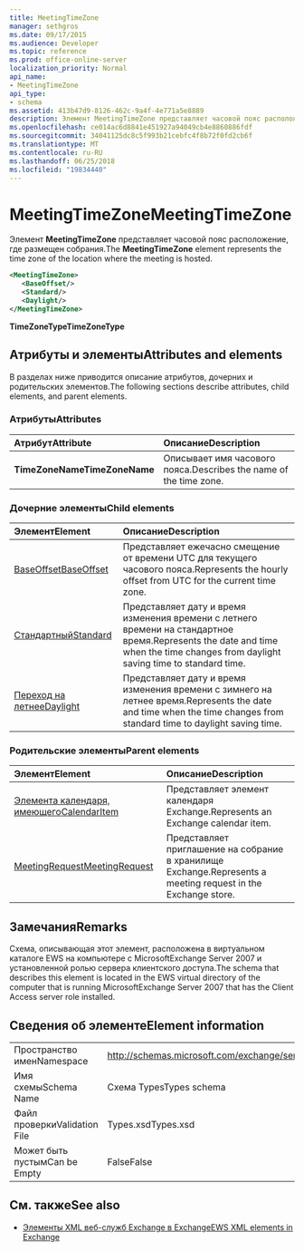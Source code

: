 ```yaml
---
title: MeetingTimeZone
manager: sethgros
ms.date: 09/17/2015
ms.audience: Developer
ms.topic: reference
ms.prod: office-online-server
localization_priority: Normal
api_name:
- MeetingTimeZone
api_type:
- schema
ms.assetid: 413b47d9-8126-462c-9a4f-4e771a5e8889
description: Элемент MeetingTimeZone представляет часовой пояс расположение, где размещен собрания.
ms.openlocfilehash: ce014ac6d8841e451927a94049cb4e8860886fdf
ms.sourcegitcommit: 34041125dc8c5f993b21cebfc4f8b72f0fd2cb6f
ms.translationtype: MT
ms.contentlocale: ru-RU
ms.lasthandoff: 06/25/2018
ms.locfileid: "19834440"
---
```

# <a name="meetingtimezone"></a><span data-ttu-id="b8fd7-103">MeetingTimeZone</span><span class="sxs-lookup"><span data-stu-id="b8fd7-103">MeetingTimeZone</span></span>

<span data-ttu-id="b8fd7-104">Элемент **MeetingTimeZone** представляет часовой пояс расположение, где размещен собрания.</span><span class="sxs-lookup"><span data-stu-id="b8fd7-104">The **MeetingTimeZone** element represents the time zone of the location where the meeting is hosted.</span></span> 
  
```xml
<MeetingTimeZone>
   <BaseOffset/>
   <Standard/>
   <Daylight/>
</MeetingTimeZone>
```

 <span data-ttu-id="b8fd7-105">**TimeZoneType**</span><span class="sxs-lookup"><span data-stu-id="b8fd7-105">**TimeZoneType**</span></span>
## <a name="attributes-and-elements"></a><span data-ttu-id="b8fd7-106">Атрибуты и элементы</span><span class="sxs-lookup"><span data-stu-id="b8fd7-106">Attributes and elements</span></span>

<span data-ttu-id="b8fd7-107">В разделах ниже приводится описание атрибутов, дочерних и родительских элементов.</span><span class="sxs-lookup"><span data-stu-id="b8fd7-107">The following sections describe attributes, child elements, and parent elements.</span></span>
  
### <a name="attributes"></a><span data-ttu-id="b8fd7-108">Атрибуты</span><span class="sxs-lookup"><span data-stu-id="b8fd7-108">Attributes</span></span>

|<span data-ttu-id="b8fd7-109">**Атрибут**</span><span class="sxs-lookup"><span data-stu-id="b8fd7-109">**Attribute**</span></span>|<span data-ttu-id="b8fd7-110">**Описание**</span><span class="sxs-lookup"><span data-stu-id="b8fd7-110">**Description**</span></span>|
|:-----|:-----|
|<span data-ttu-id="b8fd7-111">**TimeZoneName**</span><span class="sxs-lookup"><span data-stu-id="b8fd7-111">**TimeZoneName**</span></span> <br/> |<span data-ttu-id="b8fd7-112">Описывает имя часового пояса.</span><span class="sxs-lookup"><span data-stu-id="b8fd7-112">Describes the name of the time zone.</span></span>  <br/> |
   
### <a name="child-elements"></a><span data-ttu-id="b8fd7-113">Дочерние элементы</span><span class="sxs-lookup"><span data-stu-id="b8fd7-113">Child elements</span></span>

|<span data-ttu-id="b8fd7-114">**Элемент**</span><span class="sxs-lookup"><span data-stu-id="b8fd7-114">**Element**</span></span>|<span data-ttu-id="b8fd7-115">**Описание**</span><span class="sxs-lookup"><span data-stu-id="b8fd7-115">**Description**</span></span>|
|:-----|:-----|
|[<span data-ttu-id="b8fd7-116">BaseOffset</span><span class="sxs-lookup"><span data-stu-id="b8fd7-116">BaseOffset</span></span>](baseoffset.md) <br/> |<span data-ttu-id="b8fd7-117">Представляет ежечасно смещение от времени UTC для текущего часового пояса.</span><span class="sxs-lookup"><span data-stu-id="b8fd7-117">Represents the hourly offset from UTC for the current time zone.</span></span>  <br/> |
|[<span data-ttu-id="b8fd7-118">Стандартный</span><span class="sxs-lookup"><span data-stu-id="b8fd7-118">Standard</span></span>](standard.md) <br/> |<span data-ttu-id="b8fd7-119">Представляет дату и время изменения времени с летнего времени на стандартное время.</span><span class="sxs-lookup"><span data-stu-id="b8fd7-119">Represents the date and time when the time changes from daylight saving time to standard time.</span></span>  <br/> |
|[<span data-ttu-id="b8fd7-120">Переход на летнее</span><span class="sxs-lookup"><span data-stu-id="b8fd7-120">Daylight</span></span>](daylight.md) <br/> |<span data-ttu-id="b8fd7-121">Представляет дату и время изменения времени с зимнего на летнее время.</span><span class="sxs-lookup"><span data-stu-id="b8fd7-121">Represents the date and time when the time changes from standard time to daylight saving time.</span></span>  <br/> |
   
### <a name="parent-elements"></a><span data-ttu-id="b8fd7-122">Родительские элементы</span><span class="sxs-lookup"><span data-stu-id="b8fd7-122">Parent elements</span></span>

|<span data-ttu-id="b8fd7-123">**Элемент**</span><span class="sxs-lookup"><span data-stu-id="b8fd7-123">**Element**</span></span>|<span data-ttu-id="b8fd7-124">**Описание**</span><span class="sxs-lookup"><span data-stu-id="b8fd7-124">**Description**</span></span>|
|:-----|:-----|
|[<span data-ttu-id="b8fd7-125">Элемента календаря, имеющего</span><span class="sxs-lookup"><span data-stu-id="b8fd7-125">CalendarItem</span></span>](calendaritem.md) <br/> |<span data-ttu-id="b8fd7-126">Представляет элемент календаря Exchange.</span><span class="sxs-lookup"><span data-stu-id="b8fd7-126">Represents an Exchange calendar item.</span></span>  <br/> |
|[<span data-ttu-id="b8fd7-127">MeetingRequest</span><span class="sxs-lookup"><span data-stu-id="b8fd7-127">MeetingRequest</span></span>](meetingrequest.md) <br/> |<span data-ttu-id="b8fd7-128">Представляет приглашение на собрание в хранилище Exchange.</span><span class="sxs-lookup"><span data-stu-id="b8fd7-128">Represents a meeting request in the Exchange store.</span></span>  <br/> |
   
## <a name="remarks"></a><span data-ttu-id="b8fd7-129">Замечания</span><span class="sxs-lookup"><span data-stu-id="b8fd7-129">Remarks</span></span>

<span data-ttu-id="b8fd7-130">Схема, описывающая этот элемент, расположена в виртуальном каталоге EWS на компьютере с MicrosoftExchange Server 2007 и установленной ролью сервера клиентского доступа.</span><span class="sxs-lookup"><span data-stu-id="b8fd7-130">The schema that describes this element is located in the EWS virtual directory of the computer that is running MicrosoftExchange Server 2007 that has the Client Access server role installed.</span></span>
  
## <a name="element-information"></a><span data-ttu-id="b8fd7-131">Сведения об элементе</span><span class="sxs-lookup"><span data-stu-id="b8fd7-131">Element information</span></span>

|||
|:-----|:-----|
|<span data-ttu-id="b8fd7-132">Пространство имен</span><span class="sxs-lookup"><span data-stu-id="b8fd7-132">Namespace</span></span>  <br/> |http://schemas.microsoft.com/exchange/services/2006/types  <br/> |
|<span data-ttu-id="b8fd7-133">Имя схемы</span><span class="sxs-lookup"><span data-stu-id="b8fd7-133">Schema Name</span></span>  <br/> |<span data-ttu-id="b8fd7-134">Схема Types</span><span class="sxs-lookup"><span data-stu-id="b8fd7-134">Types schema</span></span>  <br/> |
|<span data-ttu-id="b8fd7-135">Файл проверки</span><span class="sxs-lookup"><span data-stu-id="b8fd7-135">Validation File</span></span>  <br/> |<span data-ttu-id="b8fd7-136">Types.xsd</span><span class="sxs-lookup"><span data-stu-id="b8fd7-136">Types.xsd</span></span>  <br/> |
|<span data-ttu-id="b8fd7-137">Может быть пустым</span><span class="sxs-lookup"><span data-stu-id="b8fd7-137">Can be Empty</span></span>  <br/> |<span data-ttu-id="b8fd7-138">False</span><span class="sxs-lookup"><span data-stu-id="b8fd7-138">False</span></span>  <br/> |
   
## <a name="see-also"></a><span data-ttu-id="b8fd7-139">См. также</span><span class="sxs-lookup"><span data-stu-id="b8fd7-139">See also</span></span>



- [<span data-ttu-id="b8fd7-140">Элементы XML веб-служб Exchange в Exchange</span><span class="sxs-lookup"><span data-stu-id="b8fd7-140">EWS XML elements in Exchange</span></span>](ews-xml-elements-in-exchange.md)

